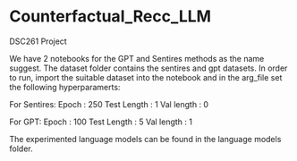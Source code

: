 # Counterfactual_Recc_LLM
DSC261 Project

We have 2 notebooks for the GPT and Sentires methods as the name suggest.
The dataset folder contains the sentires and gpt datasets.
In order to run, import the suitable dataset into the notebook and in the arg_file set the following hyperparamerts:

For Sentires:
Epoch : 250
Test Length : 1
Val length : 0

For GPT:
Epoch : 100
Test Length : 5
Val length : 1

The experimented language models can be found in the language models folder.


